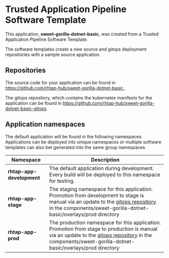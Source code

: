 # Trusted Application Pipeline Software Template

This application, **sweet-gorilla-dotnet-basic**, was created from a Trusted Application Pipeline Software Template.

The software templates create a new source and gitops deployment repositories with a sample source application. 

## Repositories

The source code for your application can be found in [https://github.com/rhtap-hub/sweet-gorilla-dotnet-basic ](https://github.com/rhtap-hub/sweet-gorilla-dotnet-basic ).
 
The gitops repository, which contains the kubernetes manifests for the application can be found in 
[https://github.com/rhtap-hub/sweet-gorilla-dotnet-basic-gitops ](https://github.com/rhtap-hub/sweet-gorilla-dotnet-basic-gitops ) 

## Application namespaces 

The default application will be found in the following namespaces. Applications can be deployed into unique namespaces or multiple software templates can also bet generated into the same group namespaces.  

|  Namespace   |  Description   |  
| -------- | -------- |   
| **rhtap-app-development** | The default application during development. Every build will be deployed to this namespace for testing. | 
| **rhtap-app-stage** | The staging namespace for this application. Promotion from development to stage is manual via an update to the [gitops repository](https://github.com/rhtap-hub/sweet-gorilla-dotnet-basic-gitops ) in the components/sweet-gorilla-dotnet-basic/overlays/prod directory |  
| **rhtap-app-prod** | The production namespace for this application. Promotion from stage to production is manual via an update to the [gitops repository](https://github.com/rhtap-hub/sweet-gorilla-dotnet-basic-gitops ) in the components/sweet-gorilla-dotnet-basic/overlays/prod directory | 